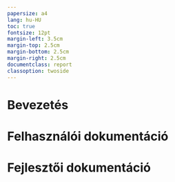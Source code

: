```yaml
---
papersize: a4
lang: hu-HU
toc: true
fontsize: 12pt
margin-left: 3.5cm
margin-top: 2.5cm
margin-bottom: 2.5cm
margin-right: 2.5cm
documentclass: report
classoption: twoside
---
```

# Bevezetés
# Felhasználói dokumentáció
# Fejlesztői dokumentáció
